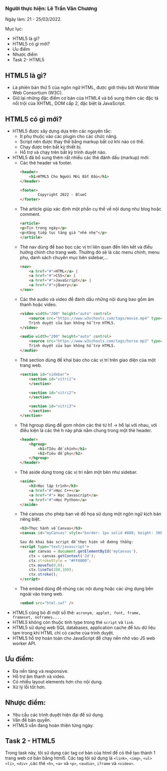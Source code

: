 ### Người thực hiện: Lê Trần Văn Chương
Ngày làm: 21 - 25/03/2022.

Mục lục:
- HTML5 là gì?
- HTML5 có gì mới?
- Ưu điểm
- Nhược điểm
- Task 2- HTML5

## HTML5 là gì?
- Là phiên bản thứ 5 của ngôn ngữ HTML, được giới thiệu bởi World Wide Web Consortium (W3C).
- Giữ lại những đặc điểm cơ bản của HTML4 và bổ sung thêm các đặc tả nổi trội của XHTML, DOM cấp 2, đặc biệt là JavaScript.

## HTML5 có gì mới?
- HTML5 được xây dựng dựa trên các nguyên tắc:
  - Ít phụ thuộc vào các plugin cho các chức năng.
  - Script nên được thay thế bằng markup bất cứ khi nào có thể.
  - Chạy được trên bất kỳ thiết bị.
  - Hỗ trợ và chạy trên bất kỳ trình duyệt nào.
- HTML5 đã bổ sung thêm rất nhiều các thẻ đánh dấu (markup) mới:
  - Các thẻ header và footer.
    ```html
    <header>
        <h1>HTML5 Cho Người Mới Bắt Đầu</h1>
    </header>

    <footer>
            Copyright 2022 - BlueC
    </footer>
    ```
  - Thẻ article giúp xác định một phần cụ thể về nội dung như blog hoặc comment.
    ```html
    <article>
    <p>Tin trong ngày</p>
    <p>Xăng tiếp tục tăng giá "nhè nhẹ"</p>
    </article>
    ```
  - Thẻ nav dùng để bao bọc các vị trí liên quan đến liên kết và điều hướng chính cho trang web. Thường đó sẽ là các menu chính, menu phụ, danh sách chuyên mục bên sidebar,...
    ```html
    <nav>
        <a href="#">HTML</a> |
        <a href="#">CSS</a> |
        <a href="#">JavaScript</a> |
        <a href="#">jQuery</a>
    </nav>
    ```
  - Các thẻ audio và video để đánh dấu những nội dung bao gồm âm thanh hoặc video.
    ```html
    <video width="200" height="auto" control>
        <source src="https://www.w3schools.com/tags/movie.mp4" type="video/mp4">
        Trình duyệt của bạn không hỗ trợ HTML5.
    </video>

    <audio width="200" height="auto" control>
        <source src="https://www.w3schools.com/tags/horse.mp3" type="audio/mp3">
        Trình duyệt của bạn không hỗ trợ HTML5.
    </audio>
    ```
  - Thẻ section dùng để khai báo cho các vị trí trên giao diện của một trang web.
    ```html
    <section id="sidebar">
        <section id="vitri1"> 
        </section>

        <section id="vitri2">
        </section>

        <section id="vitri3">
        </section>
    </section>
    ```
  - Thẻ hgroup dùng để gom nhóm các thẻ từ h1 -> h6 lại với nhau, với điều kiện là các thẻ h này phải nằm chung trong một thẻ header.
    ```html
    <header>
        <hgroup>
            <h1>TIêu đề chính</h1>
            <h2>Tiêu đề phụ</h2>
        </hgroup>
    </header>
    ```
  - Thẻ aside dùng trong các vị trí nằm một bên như sidebar.
    ```html
    <aside>
        <h3>Học lập trình</h3>
        <a href="#">Học C++</a>
        <a href="#"> Học Javascript</a>
        <a href="#">Học Python</a>
    </aside>
    ```
  - Thẻ canvas cho phép bạn vẽ đồ họa sử dụng một ngôn ngữ kịch bản riêng biệt.
    ```html
    <h3>Thực hành về Canvas</h3>
    <canvas id="myCanvas" style="border: 1px solid #888; height: 300px; width: 600px;"></canvas>

    Sau đó khai báo script để thực hiện vẽ đường thẳng:
    <script type="text/javascript">
        var canvas = document.getElementById('myCanvas'),
        ctx = canvas.getContext('2d');
        ctx.strokeStyle = "#FF0000";
        ctx.moveTo(0,0);
        ctx.lineTo(200,100);
        ctx.stroke();
    </script>
    ```
  - Thẻ embed dùng để nhúng các nội dung hoặc các ứng dụng bên ngoài vào trang web.
    ```html
    <embed src="html.swf" />
    ```
- HTML5 cũng bỏ đi một số thẻ: `acronym, applet, font, frame, frameset, noframes,...`
- HTML5 không còn thuộc tính type trong thẻ `script` và `link`.
- HTML5 sử dụng web SQL databases, application cache để lưu dữ liệu tạm trong khi HTML chỉ có cache của trình duyệt.
- HTML5 hỗ trợ hoàn toàn cho JavaScript để chạy nền nhờ vào JS web worker API.
  
## Ưu điểm:
- Đa nền tảng và responsive.
- Hỗ trợ âm thanh và video.
- Có nhiều layout elements hơn cho nội dung.
- Xử lý lỗi tốt hơn.

## Nhược điểm:
- Yêu cầu các trình duyệt hiện đại để sử dụng.
- Vấn đề bản quyền.
- HTML5 vẫn đang hoàn thiện từng ngày.
## Task 2 - HTML5

Trong task này, tôi sử dụng các tag cơ bản của html để có thể tạo thành 1 trang web cơ bản bằng html5. Các tag tôi sử dụng là `<link>`, `<img>`, `<ul> <li>`, `<div>` ,các thẻ `<h>`, `<a>` và `<p>`, `<audio>`, `iframe` và `<video>`.
